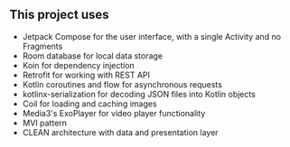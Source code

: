 ## This project uses

- Jetpack Compose for the user interface, with a single Activity and no Fragments
- Room database for local data storage
- Koin for dependency injection
- Retrofit for working with REST API
- Kotlin coroutines and flow for asynchronous requests
- kotlinx-serialization for decoding JSON files into Kotlin objects
- Coil for loading and caching images
- Media3's ExoPlayer for video player functionality
- MVI pattern
- CLEAN architecture with data and presentation layer